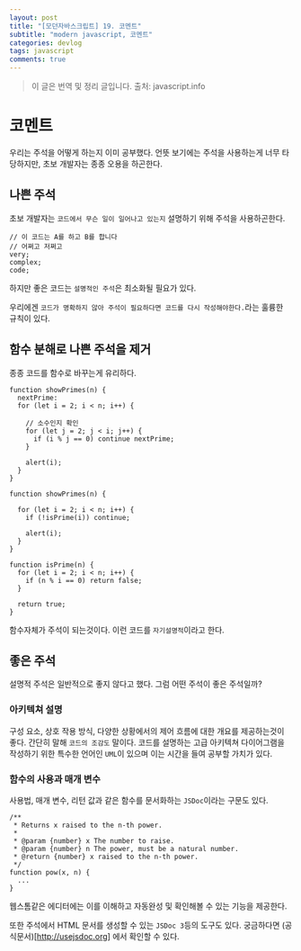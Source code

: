 ```yaml
---
layout: post
title: "[모던자바스크립트] 19. 코멘트"
subtitle: "modern javascript, 코멘트"
categories: devlog
tags: javascript
comments: true
---
```


> 이 글은 번역 및 정리 글입니다.
> 출처: javascript.info

# 코멘트

우리는 주석을 어떻게 하는지 이미 공부했다. 언뜻 보기에는 주석을 사용하는게 너무 타당하지만, 초보 개발자는 종종 오용을 하곤한다.

## 나쁜 주석

초보 개발자는 `코드에서 무슨 일이 일어나고 있는지` 설명하기 위해 주석을 사용하곤한다.

```
// 이 코드는 A를 하고 B를 합니다
// 어쩌고 저쩌고
very;
complex;
code;
```

하지만 좋은 코드는 `설명적인 주석`은 최소화될 필요가 있다.

우리에겐 `코드가 명확하지 않아 주석이 필요하다면 코드를 다시 작성해야한다.`라는 훌륭한 규칙이 있다.

## 함수 분해로 나쁜 주석을 제거

종종 코드를 함수로 바꾸는게 유리하다.

```
function showPrimes(n) {
  nextPrime:
  for (let i = 2; i < n; i++) {

    // 소수인지 확인
    for (let j = 2; j < i; j++) {
      if (i % j == 0) continue nextPrime;
    }

    alert(i);
  }
}
```

```
function showPrimes(n) {

  for (let i = 2; i < n; i++) {
    if (!isPrime(i)) continue;

    alert(i);
  }
}

function isPrime(n) {
  for (let i = 2; i < n; i++) {
    if (n % i == 0) return false;
  }

  return true;
}
```

함수자체가 주석이 되는것이다. 이런 코드를 `자기설명적`이라고 한다.

## 좋은 주석

설명적 주석은 일반적으로 좋지 않다고 했다. 그럼 어떤 주석이 좋은 주석일까?

### 아키텍쳐 설명

구성 요소, 상호 작용 방식, 다양한 상황에서의 제어 흐름에 대한 개요를 제공하는것이 좋다. 간단히 말해 `코드의 조감도` 말이다. 코드를 설명하는 고급 아키텍쳐 다이어그램을 작성하기 위한 특수한 언어인 `UML`이 있으며 이는 시간을 들여 공부할 가치가 있다.

### 함수의 사용과 매개 변수

사용법, 매개 변수, 리턴 값과 같은 함수를 문서화하는 `JSDoc`이라는 구문도 있다.

```
/**
 * Returns x raised to the n-th power.
 *
 * @param {number} x The number to raise.
 * @param {number} n The power, must be a natural number.
 * @return {number} x raised to the n-th power.
 */
function pow(x, n) {
  ...
}
```

웹스톰같은 에디터에는 이를 이해하고 자동완성 및 확인해볼 수 있는 기능을 제공한다.

또한 주석에서 HTML 문서를 생성할 수 있는 `JSDoc 3`등의 도구도 있다. 궁금하다면 (공식문서)[http://usejsdoc.org] 에서 확인할 수 있다.
